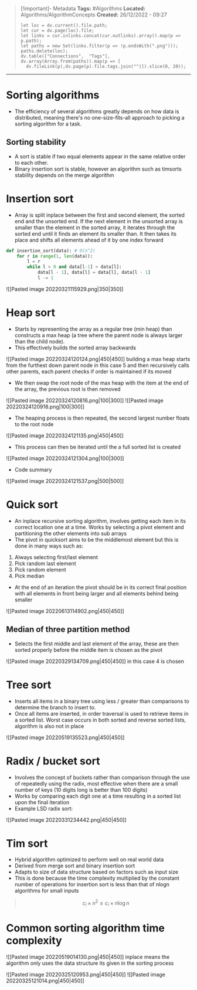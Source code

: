 > [!important]- Metadata
> **Tags:** #Algorithms 
> **Located:** Algorithms/AlgorithmConcepts
> **Created:** 26/12/2022 - 09:27
> ```dataviewjs
>let loc = dv.current().file.path;
>let cur = dv.page(loc).file;
>let links = cur.inlinks.concat(cur.outlinks).array().map(p => p.path);
>let paths = new Set(links.filter(p => !p.endsWith(".png")));
>paths.delete(loc);
>dv.table(["Connections",  "Tags"], dv.array(Array.from(paths)).map(p => [
>   dv.fileLink(p),dv.page(p).file.tags.join("")]).slice(0, 20));
> ```

___
# Sorting algorithms
- The efficiency of several algorithms greatly depends on how data is distributed, meaning there's no one-size-fits-all approach to picking a sorting algorithm for a task.
## Sorting stability
- A sort is stable if two equal elements appear in the same relative order to each other.
- Binary insertion sort is stable, however an algorithm such as timsorts stability depends on the merge algorithm


# Insertion sort
- Array is split inplace between the first and second element, the sorted end and the unsorted end. If the next element in the unsorted array is smaller than the element in the sorted array, it iterates through the sorted end until it finds an element its smaller than. It then takes its place and shifts all elements ahead of it by one index forward
```python
def insertion_sort(data): # O(n^2)
    for r in range(1, len(data)):
        l = r
        while l > 0 and data[l-1] > data[l]:
            data[l - 1], data[l] = data[l], data[l - 1]
            l -= 1
```
![[Pasted image 20220321115929.png|350|350]]




# Heap sort
- Starts by representing the array as a regular tree (min heap) than constructs a max heap (a tree where the parent node is always larger than the child node). 
- This effectively builds the sorted array backwards

![[Pasted image 20220324120124.png|450|450]]
building a max heap starts from the furthest down parent node in this case 5 and then recursively calls other parents, each parent checks if order is maintained if its moved

- We then swap the root node of the max heap with the item at the end of the array, the previous root is then removed

![[Pasted image 20220324120816.png|100|300]]
![[Pasted image 20220324120918.png|100|300]]

- The heaping process is then repeated, the second largest number floats to the root node

![[Pasted image 20220324121135.png|450|450]]

- This process can then be iterated until the a full sorted list is created

![[Pasted image 20220324121304.png|100|300]]

- Code summary

![[Pasted image 20220324121537.png|500|500]]

# Quick sort
- An inplace recursive sorting algorithm, involves getting each item in its correct location one at a time. Works by selecting a pivot element and partitioning the other elements into sub arrays
- The pivot in quicksort aims to be the middlemost element but this is done in many ways such as:
1. Always selecting first/last element
2. Pick random last element
3. Pick random element
4. Pick median
- At the end of an iteration the pivot should be in its correct final position with all elements in front being larger and all elements behind being smaller

![[Pasted image 20220613114902.png|450|450]]

## Median of three partition method
- Selects the first middle and last element of the array, these are then sorted properly before the middle item is chosen as the pivot 

![[Pasted image 20220329134709.png|450|450]]
in this case 4 is chosen

# Tree sort
- Inserts all items in a binary tree using less / greater than comparisons to determine the branch to insert to.
- Once all items are inserted, in order traversal is used to retrieve items in a sorted list. Worst case occurs in both sorted and reverse sorted lists, algorithm is also not in place

![[Pasted image 20220519135523.png|450|450]]

# Radix / bucket sort
- Involves the concept of buckets rather than comparison through the use of repeatedly using the radix, most effective when there are a small number of keys (10 digits long is better than 100 digits)
- Works by comparing each digit one at a time resulting in a sorted list upon the final iteration
- Example LSD radix sort:

![[Pasted image 20220331234442.png|450|450]]

# Tim sort
- Hybrid algorithm optimized to perform well on real world data 
- Derived from merge sort and binary insertion sort 
- Adapts to size of data structure based on factors such as input size 
- This is done because the time complexity multiplied by the constant number of operations for insertion sort is less than that of nlogn algorithms for small inputs

>$$c_{i} \times n^2\leq c_{i}\times n\log n $$

# Common sorting algorithm time complexity
![[Pasted image 20220519014130.png|450|450]]
inplace means the algorithm only uses the data structure its given in the sorting process 


![[Pasted image 20220325120953.png|450|450]]
![[Pasted image 20220325121014.png|450|450]]

